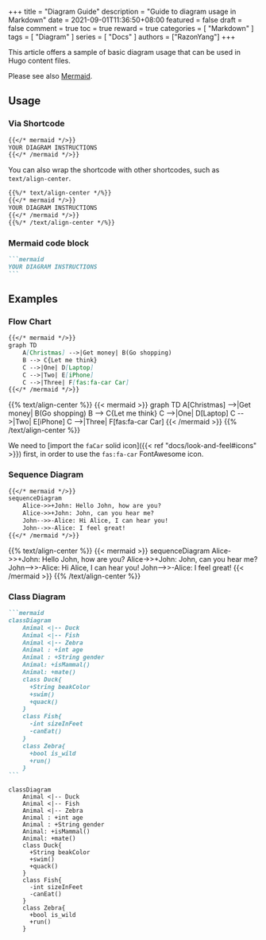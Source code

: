 +++
title = "Diagram Guide"
description = "Guide to diagram usage in Markdown"
date = 2021-09-01T11:36:50+08:00
featured = false
draft = false
comment = true
toc = true
reward = true
categories = [
  "Markdown"
]
tags = [
  "Diagram"
]
series = [
  "Docs"
]
authors = ["RazonYang"]
+++

This article offers a sample of basic diagram usage that can be used in Hugo content files.

Please see also [Mermaid](https://mermaid-js.github.io).

<!--more-->

## Usage

### Via Shortcode

```markdown
{{</* mermaid */>}}
YOUR DIAGRAM INSTRUCTIONS
{{</* /mermaid */>}}
```

You can also wrap the shortcode with other shortcodes, such as `text/align-center`.

```markdown
{{%/* text/align-center */%}}
{{</* mermaid */>}}
YOUR DIAGRAM INSTRUCTIONS
{{</* /mermaid */>}}
{{%/* /text/align-center */%}}
```

### Mermaid code block

````markdown
```mermaid
YOUR DIAGRAM INSTRUCTIONS
```
````

## Examples

### Flow Chart

```markdown
{{</* mermaid */>}}
graph TD
    A[Christmas] -->|Get money| B(Go shopping)
    B --> C{Let me think}
    C -->|One| D[Laptop]
    C -->|Two| E[iPhone]
    C -->|Three| F[fas:fa-car Car]
{{</* /mermaid */>}}
```

{{% text/align-center %}}
{{< mermaid >}}
graph TD
    A[Christmas] -->|Get money| B(Go shopping)
    B --> C{Let me think}
    C -->|One| D[Laptop]
    C -->|Two| E[iPhone]
    C -->|Three| F[fas:fa-car Car]
{{< /mermaid >}}
{{% /text/align-center %}}

We need to [import the `faCar` solid icon]({{< ref "docs/look-and-feel#icons" >}}) first, in order to use the `fas:fa-car` FontAwesome icon.

### Sequence Diagram

```markdown
{{</* mermaid */>}}
sequenceDiagram
    Alice->>+John: Hello John, how are you?
    Alice->>+John: John, can you hear me?
    John-->>-Alice: Hi Alice, I can hear you!
    John-->>-Alice: I feel great!
{{</* /mermaid */>}}
```

{{% text/align-center %}}
{{< mermaid >}}
sequenceDiagram
    Alice->>+John: Hello John, how are you?
    Alice->>+John: John, can you hear me?
    John-->>-Alice: Hi Alice, I can hear you!
    John-->>-Alice: I feel great!
{{< /mermaid >}}
{{% /text/align-center %}}

### Class Diagram

````markdown
```mermaid
classDiagram
    Animal <|-- Duck
    Animal <|-- Fish
    Animal <|-- Zebra
    Animal : +int age
    Animal : +String gender
    Animal: +isMammal()
    Animal: +mate()
    class Duck{
      +String beakColor
      +swim()
      +quack()
    }
    class Fish{
      -int sizeInFeet
      -canEat()
    }
    class Zebra{
      +bool is_wild
      +run()
    }
```
````

```mermaid
classDiagram
    Animal <|-- Duck
    Animal <|-- Fish
    Animal <|-- Zebra
    Animal : +int age
    Animal : +String gender
    Animal: +isMammal()
    Animal: +mate()
    class Duck{
      +String beakColor
      +swim()
      +quack()
    }
    class Fish{
      -int sizeInFeet
      -canEat()
    }
    class Zebra{
      +bool is_wild
      +run()
    }
```
